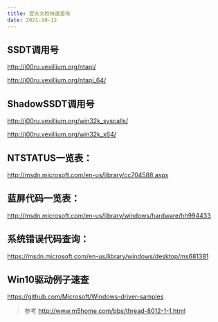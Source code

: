```yaml
---
title: 官方文档快速查询
date: 2021-10-12
---
```


## SSDT调用号
http://j00ru.vexillium.org/ntapi/

http://j00ru.vexillium.org/ntapi_64/

## ShadowSSDT调用号

http://j00ru.vexillium.org/win32k_syscalls/

http://j00ru.vexillium.org/win32k_x64/

## NTSTATUS一览表：
http://msdn.microsoft.com/en-us/library/cc704588.aspx

## 蓝屏代码一览表：
http://msdn.microsoft.com/en-us/library/windows/hardware/hh994433

## 系统错误代码查询：
https://msdn.microsoft.com/en-us/library/windows/desktop/ms681381

## Win10驱动例子速查
https://github.com/Microsoft/Windows-driver-samples

> 参考
> http://www.m5home.com/bbs/thread-8012-1-1.html